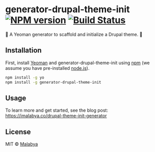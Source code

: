 # generator-drupal-theme-init [![NPM version][npm-image]][npm-url] [![Build Status][travis-image]][travis-url]
🚀 A Yeoman generator to scaffold and initialize a Drupal theme. 🚀

## Installation

First, install [Yeoman](http://yeoman.io) and generator-drupal-theme-init using [npm](https://www.npmjs.com/) (we assume you have pre-installed [node.js](https://nodejs.org/)).

```bash
npm install -g yo
npm install -g generator-drupal-theme-init
```

## Usage

To learn more and get started, see the blog post: https://imalabya.co/drupal-theme-init-generator

## License

MIT © [Malabya](https://imalabya.co)

[npm-image]: https://badge.fury.io/js/generator-drupal-theme-init.svg
[npm-url]: https://npmjs.org/package/generator-drupal-theme-init
[travis-image]: https://travis-ci.com/malabya/drupal-theme-init.svg?branch=master
[travis-url]: https://travis-ci.com/github/malabya/drupal-theme-init
